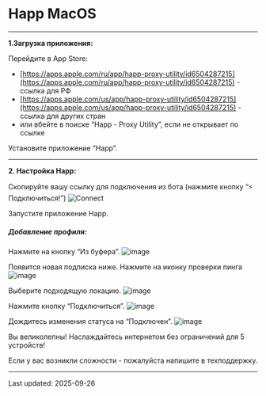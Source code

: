 # Happ MacOS
------------


**1.Загрузка приложения:**

Перейдите в App Store:
- [https://apps.apple.com/ru/app/happ-proxy-utility/id6504287215](https://apps.apple.com/ru/app/happ-proxy-utility/id6504287215) - ссылка для РФ
- [https://apps.apple.com/us/app/happ-proxy-utility/id6504287215](https://apps.apple.com/us/app/happ-proxy-utility/id6504287215) - ссылка для других стран
- или вбейте в поиске “Happ - Proxy Utility”, если не открывает по ссылке

Установите приложение “Happ”.

------------
**2. Настройка Happ:**

Скопируйте вашу ссылку для подключения из бота (нажмите кнопку “⚡️ Подключиться!”)
![Connect](https://raw.githubusercontent.com/skypathv/happ/main/images/common/status.png)

Запустите приложение Happ.

##### Добавление профиля:

Нажмите на кнопку “Из буфера”.
![image](https://raw.githubusercontent.com/skypathv/happ/main/images/ios-macos-android/happ/clipboard.PNG)

Появится новая подписка ниже. Нажмите на иконку проверки пинга
![image](https://raw.githubusercontent.com/skypathv/happ/main/images/ios-macos-android/happ/ping.PNG)

Выберите подходящую локацию.
![image](https://raw.githubusercontent.com/skypathv/happ/main/images/ios-macos-android/happ/ping_out.PNG)

Нажмите кнопку “Подключиться”.
![image](https://raw.githubusercontent.com/skypathv/happ/main/images/ios-macos-android/happ/connect.PNG)

Дождитесь изменения статуса на “Подключен”.
![image](https://raw.githubusercontent.com/skypathv/happ/main/images/ios-macos-android/happ/connected.PNG)

Вы великолепны! Наслаждайтесь интернетом без ограничений для 5 устройств!

Если у вас возникли сложности - пожалуйста напишите в техподдержку.




-----------
Last updated: 2025-09-26 
